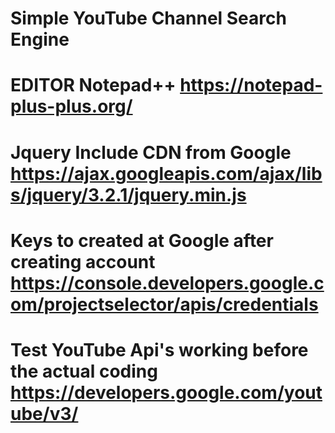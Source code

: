 # Simple YouTube Channel Search Engine 

# EDITOR Notepad++ https://notepad-plus-plus.org/

# Jquery Include CDN from Google https://ajax.googleapis.com/ajax/libs/jquery/3.2.1/jquery.min.js

# Keys to created at Google after creating account https://console.developers.google.com/projectselector/apis/credentials

# Test YouTube Api's working before the actual coding https://developers.google.com/youtube/v3/
